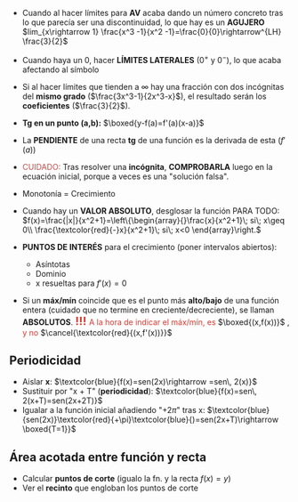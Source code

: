 
- Cuando al hacer límites para **AV** acaba dando un número concreto tras lo que parecía ser una discontinuidad, lo que hay es un **AGUJERO**
	$lim_{x\rightarrow 1} \frac{x^3 -1}{x^2 -1}=\frac{0}{0}\rightarrow^{LH} \frac{3}{2}$

- Cuando haya un 0, hacer **LÍMITES LATERALES** ($0^+$ y $0^-$), lo que acaba afectando al símbolo

- Si al hacer límites que tienden a $\infty$ hay una fracción con dos incógnitas del **mismo grado** ($\frac{3x^3-1}{2x^3-x}$), el resultado serán los  **coeficientes** ($\frac{3}{2}$).

- **Tg en un punto (a,b):** $\boxed{y-f(a)=f'(a)(x-a)}$

- La **PENDIENTE** de una recta **tg** de una función es la derivada de esta ($f'(a)$)

- <font color="#c0504d">CUIDADO:</font> Tras resolver una **incógnita**, **COMPROBARLA** luego en la ecuación inicial, porque a veces es una "solución falsa". 

- Monotonía = Crecimiento

- Cuando hay un **VALOR ABSOLUTO**, desglosar la función PARA TODO:
	$f(x)=\frac{|x|}{x^2+1}=\left\{\begin{array}{}\frac{x}{x^2+1}\; si\; x\geq 0\\ \frac{\textcolor{red}{-}x}{x^2+1}\; si\; x<0 \end{array}\right.$

- **PUNTOS DE INTERÉS** para el crecimiento (poner intervalos abiertos):
	- Asíntotas
	- Dominio
	- x resueltas para $f'(x)=0$

- Si un **máx/mín** coincide que es el punto más **alto/bajo** de una función entera (cuidado que no termine en creciente/decreciente), se llaman **ABSOLUTOS**.
	<font color="#d83931"><span style="font-size:20; font-weight:bold">!!! </span>A la hora de indicar el máx/mín, es</font> $\boxed{(x,f(x))}$ , <font color="#d83931">y no </font>$\cancel{\textcolor{red}{(x,f'(x))}}$


## Periodicidad

- Aislar **x**: $\textcolor{blue}{f(x)=sen(2x)\rightarrow =sen\, 2(x)}$
- Sustituir por "x + T" (**periodicidad**): $\textcolor{blue}{f(x)=sen\, 2(x+T)=sen(2x+2T)}$
- Igualar a la función inicial añadiendo "$+2\pi$" tras x: $\textcolor{blue}{sen(2x)}\textcolor{red}{+\pi}\textcolor{blue}{)=sen(2x+T)\rightarrow \boxed{T=1}}$


## Área acotada entre función y recta

- Calcular **puntos de corte** (igualo la fn. y la recta $f(x)=y$)
- Ver el **recinto** que engloban los puntos de corte

